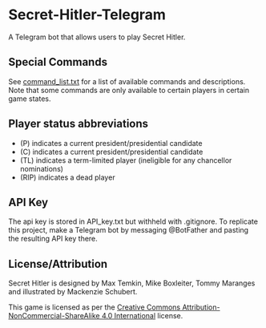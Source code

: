 Secret-Hitler-Telegram
===

A Telegram bot that allows users to play Secret Hitler.

## Special Commands

See [command_list.txt](command_list.txt) for a list of available commands and descriptions.  Note that some commands are only available to certain players in certain game states.

## Player status abbreviations
* (P) indicates a current president/presidential candidate
* (C) indicates a current president/presidential candidate
* (TL) indicates a term-limited player (ineligible for any chancellor nominations)
* (RIP) indicates a dead player

## API Key

The api key is stored in API_key.txt but withheld with .gitignore. To replicate this project, make a Telegram bot by messaging \@BotFather and pasting the resulting API key there.

## License/Attribution

Secret Hitler is designed by Max Temkin, Mike Boxleiter, Tommy Maranges and
illustrated by Mackenzie Schubert.

This game is licensed as per the [Creative Commons Attribution-NonCommercial-ShareAlike 4.0 International](https://creativecommons.org/licenses/by-nc-sa/4.0/) license.
